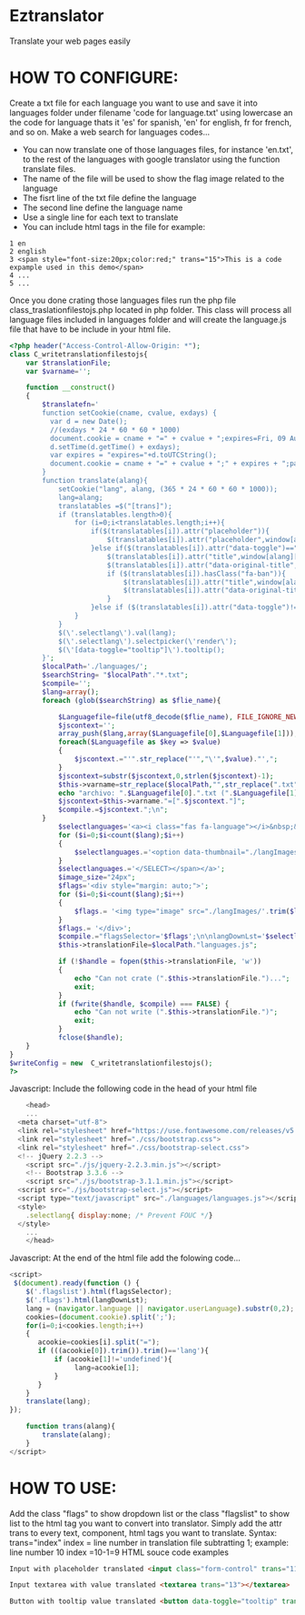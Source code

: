 # Eztranslator
Translate your web pages easily
# HOW TO CONFIGURE:
Create a txt file for each language you want to use and save it into languages folder under filename 'code for language.txt' using lowercase an the code for language thats it 'es' for spanish, 'en' for english, fr for french, and so on. Make a web search for languages codes...
- You can now translate one of those languages files, for instance 'en.txt', to the rest of the languages with google translator using the function translate files. 
- The name of the file will be used to show the flag image related to the language
- The fisrt line of the txt file define the language
- The second line define the language name
- Use a single line for each text to translate
- You can include html tags in the file
for example:
```
1 en
2 english
3 <span style="font-size:20px;color:red;" trans="15">This is a code expample used in this demo</span>
4 ...
5 ...
```
Once you done crating those languages files run the php file class_traslationfilestojs.php located in php folder.
This class will process all language files included in languages folder and will create the language.js file that have to be include in your html file.
```php
<?php header("Access-Control-Allow-Origin: *");
class C_writetranslationfilestojs{
    var $translationFile;
    var $varname='';

    function __construct()
    {
        $translatefn='
		function setCookie(cname, cvalue, exdays) {
		  var d = new Date();
		  //(exdays * 24 * 60 * 60 * 1000)
		  document.cookie = cname + "=" + cvalue + ";expires=Fri, 09 Aug 2013 04:35:50 GMT;path=/";
		  d.setTime(d.getTime() + exdays);
		  var expires = "expires="+d.toUTCString();
		  document.cookie = cname + "=" + cvalue + ";" + expires + ";path=/";
		}
        function translate(alang){
            setCookie("lang", alang, (365 * 24 * 60 * 60 * 1000));
            lang=alang;
            translatables =$("[trans]");
            if (translatables.length>0){
                for (i=0;i<translatables.length;i++){
                    if($(translatables[i]).attr("placeholder")){
                        $(translatables[i]).attr("placeholder",window[alang][$(translatables[i]).attr( "trans" )]);
                    }else if($(translatables[i]).attr("data-toggle")=="tooltip"){
                        $(translatables[i]).attr("title",window[alang][$(translatables[i]).attr( "trans" )]);
                        $(translatables[i]).attr("data-original-title",window[alang][$(translatables[i]).attr( "trans" )]);
                        if ($(translatables[i]).hasClass("fa-ban")){
                            $(translatables[i]).attr("title",window[alang][$(translatables[i]).attr( "trans" )]);
                            $(translatables[i]).attr("data-original-title",window[alang][$(translatables[i]).attr( "trans" )]);
                        }
                    }else if ($(translatables[i]).attr("data-toggle")!="tooltip"){$(translatables[i]).html(window[alang][$(translatables[i]).attr( "trans" )]);}
                }
            }
            $(\'.selectlang\').val(lang);
            $(\'.selectlang\').selectpicker(\'render\');
            $(\'[data-toggle="tooltip"]\').tooltip();
        }';
        $localPath='./languages/';
        $searchString= "$localPath"."*.txt";
        $compile='';
        $lang=array();
        foreach (glob($searchString) as $flie_name){

            $Languagefile=file(utf8_decode($flie_name), FILE_IGNORE_NEW_LINES | FILE_SKIP_EMPTY_LINES);
            $jscontext='';
            array_push($lang,array($Languagefile[0],$Languagefile[1]));
            foreach($Languagefile as $key => $value)
            {
                $jscontext.="'".str_replace("'","\'",$value)."',";
            }
            $jscontext=substr($jscontext,0,strlen($jscontext)-1);
            $this->varname=str_replace($localPath,"",str_replace(".txt","",$flie_name));
            echo "archivo: ".$Languagefile[0].".txt (".$Languagefile[1].") procesado <br>";
            $jscontext=$this->varname."=[".$jscontext."]";
            $compile.=$jscontext.";\n";
        }
            $selectlanguages='<a><i class="fas fa-language"></i>&nbsp;&nbsp;&nbsp;<span trans="none"><SELECT name="lang"  id="selectlang" onchange="trans(this.value)" changed.bs.select="trans(this.value)" style="background-color:#ecf0f5;text-transform:capitalize;" data-width="fit" class="selectlang"></a>';
            for ($i=0;$i<count($lang);$i++)
            {
                $selectlanguages.='<option data-thumbnail="./langImages/'.$lang[$i][0].'.png" value="'.$lang[$i][0].'" style="text-transform:capitalize;">'.$lang[$i][1].'</option>';
            }
            $selectlanguages.='</SELECT></span></a>';
            $image_size="24px";
            $flags='<div style="margin: auto;">';
            for ($i=0;$i<count($lang);$i++)
    		{
    		    $flags.= '<img type="image" src="./langImages/'.trim($lang[$i][0]).'.png" width="'.$image_size.'" height="'.$image_size.'" id="lang_'.$i.'" name="'.trim($lang[$i][0]).'" style="cursor:pointer;" onclick="trans('."\'".$lang[$i][0]."\'".')" title= "'.$lang[$i][1].'" alt= "'.$lang[$i][1].'"/>';
    		}
            $flags.= '</div>';
            $compile.="flagsSelector='$flags';\n\nlangDownLst='$selectlanguages';\n\n $translatefn";
            $this->translationFile=$localPath."languages.js";

            if (!$handle = fopen($this->translationFile, 'w'))
            {
                echo "Can not crate (".$this->translationFile.")...";
                exit;
            }
            if (fwrite($handle, $compile) === FALSE) {
                echo "Can not write (".$this->translationFile.")";
                exit;
            }
            fclose($handle);
    }
}
$writeConfig = new  C_writetranslationfilestojs();
?>
```
Javascript: Include the following code in the head of your html file
```javascript
    <head>
    ...
  <meta charset="utf-8">
  <link rel="stylesheet" href="https://use.fontawesome.com/releases/v5.4.2/css/all.css" integrity="sha384-/rXc/GQVaYpyDdyxK+ecHPVYJSN9bmVFBvjA/9eOB+pb3F2w2N6fc5qB9Ew5yIns" crossorigin="anonymous">
  <link rel="stylesheet" href="./css/bootstrap.css">
  <link rel="stylesheet" href="./css/bootstrap-select.css">
  <!-- jQuery 2.2.3 -->
	<script src="./js/jquery-2.2.3.min.js"></script>
	<!-- Bootstrap 3.3.6 -->
	<script src="./js/bootstrap-3.1.1.min.js"></script>
  <script src="./js/bootstrap-select.js"></script>
  <script type="text/javascript" src="./languages/languages.js"></script>
  <style>
	.selectlang{ display:none; /* Prevent FOUC */}
  </style>
    ...
    </head>
```
Javascript: At the end of the html file add the folowing code...
```javascript
<script>
 $(document).ready(function () {
	$('.flagslist').html(flagsSelector);
	$('.flags').html(langDownLst);
    lang = (navigator.language || navigator.userLanguage).substr(0,2);
    cookies=(document.cookie).split(';');
    for(i=0;i<cookies.length;i++)
    {
       acookie=cookies[i].split("=");
       if (((acookie[0]).trim()).trim()=='lang'){
           if (acookie[1]!='undefined'){
                lang=acookie[1];
           }
       }
    }
	translate(lang);
});

	function trans(alang){
		translate(alang);
	}
</script>
```
# HOW TO USE:
Add the class "flags" to show dropdown list or the class "flagslist" to show list to the html tag you want to convert into translator.
Simply add the attr trans to every text, component, html tags you want to translate.
Syntax: trans="index" index = line number in translation file subtratting 1; example: line number 10 index =10-1=9
HTML souce code examples
```html
Input with placeholder translated <input class="form-control" trans="11" placeholder="" value="">

Input textarea with value translated <textarea trans="13"></textarea>

Button with tooltip value translated <button data-toggle="tooltip" trans="15" title="">A button</button>
```
